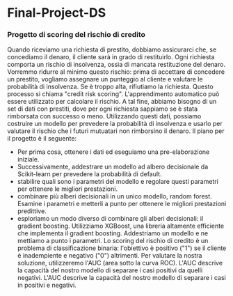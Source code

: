 # Final-Project-DS
### Progetto di scoring del rischio di credito
Quando riceviamo una richiesta di prestito, dobbiamo assicurarci che, se concediamo il denaro, il cliente sarà in grado di restituirlo. Ogni richiesta comporta un rischio di insolvenza, ossia di mancata restituzione del denaro.
Vorremmo ridurre al minimo questo rischio: prima di accettare di concedere un prestito, vogliamo assegnare un punteggio al cliente e valutare le probabilità di insolvenza. Se è troppo alta, rifiutiamo la richiesta. Questo processo si chiama "credit risk scoring".
L'apprendimento automatico può essere utilizzato per calcolare il rischio. A tal fine, abbiamo bisogno di un set di dati con prestiti, dove per ogni richiesta sappiamo se è stata rimborsata con successo o meno. Utilizzando questi dati, possiamo costruire un modello per prevedere la probabilità di insolvenza e usarlo per valutare il rischio che i futuri mutuatari non rimborsino il denaro.
Il piano per il progetto è il seguente:
* Per prima cosa, ottenere i dati ed eseguiamo una pre-elaborazione iniziale.
* Successivamente, addestrare un modello ad albero decisionale da Scikit-learn per prevedere la probabilità di default.
* stabilire quali sono i parametri del modello e regolare questi parametri per ottenere le migliori prestazioni.
* combinare più alberi decisionali in un unico modello, random forest. Esamine i parametri e metterli a punto per ottenere le migliori prestazioni predittive.
* esploriamo un modo diverso di combinare gli alberi decisionali: il gradient boosting. Utilizziamo XGBoost, una libreria altamente efficiente che implementa il gradient boosting. Addestriamo un modello e ne mettiamo a punto i parametri.
Lo scoring del rischio di credito è un problema di classificazione binaria: l'obiettivo è positivo ("1") se il cliente è inadempiente e negativo ("0") altrimenti. Per valutare la nostra soluzione, utilizzeremo l'AUC (area sotto la curva ROC). L'AUC descrive la capacità del nostro modello di separare i casi positivi da quelli negativi. L'AUC descrive la capacità del nostro modello di separare i casi in positivi e negativi.
